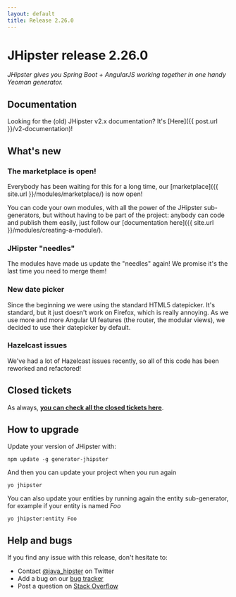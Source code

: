 ```yaml
---
layout: default
title: Release 2.26.0
---
```


JHipster release 2.26.0
==================

*JHipster gives you Spring Boot + AngularJS working together in one handy Yeoman generator.*

Documentation
----------

Looking for the (old) JHipster v2.x documentation? It's [Here]({{ post.url }}/v2-documentation)!

What's new
----------

### The marketplace is open!

Everybody has been waiting for this for a long time, our [marketplace]({{ site.url }}/modules/marketplace/) is now open!

You can code your own modules, with all the power of the JHipster sub-generators, but without having to be part of the project: anybody can code and publish them easily, just follow our [documentation here]({{ site.url }}/modules/creating-a-module/).

### JHipster "needles"

The modules have made us update the "needles" again! We promise it's the last time you need to merge them!

### New date picker

Since the beginning we were using the standard HTML5 datepicker. It's standard, but it just doesn't work on Firefox, which is really annoying.
As we use more and more Angular UI features (the router, the modular views), we decided to use their datepicker by default.

### Hazelcast issues

We've had a lot of Hazelcast issues recently, so all of this code has been reworked and refactored!

Closed tickets
------------

As always, __[you can check all the closed tickets here](https://github.com/jhipster/generator-jhipster/issues?q=milestone%3A2.26.0+is%3Aclosed)__.

How to upgrade
------------

Update your version of JHipster with:

```
npm update -g generator-jhipster
```

And then you can update your project when you run again

```
yo jhipster
```

You can also update your entities by running again the entity sub-generator, for example if your entity is named _Foo_

```
yo jhipster:entity Foo
```

Help and bugs
--------------

If you find any issue with this release, don't hesitate to:

- Contact [@java_hipster](https://twitter.com/java_hipster) on Twitter
- Add a bug on our [bug tracker](https://github.com/jhipster/generator-jhipster/issues?state=open)
- Post a question on [Stack Overflow](http://stackoverflow.com/tags/jhipster/info)
